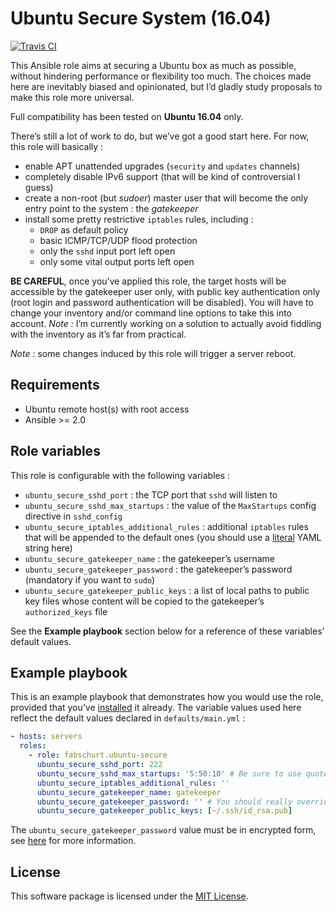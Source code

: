 # Ubuntu Secure System (16.04)

[![Travis CI](https://img.shields.io/travis/fabschurt/ansible-role-ubuntu-secure.svg)](https://travis-ci.org/fabschurt/ansible-role-ubuntu-secure)

This Ansible role aims at securing a Ubuntu box as much as possible, without
hindering performance or flexibility too much. The choices made here are
inevitably biased and opinionated, but I’d gladly study proposals to make
this role more universal.

Full compatibility has been tested on **Ubuntu 16.04** only.

There’s still a lot of work to do, but we’ve got a good start here. For now,
this role will basically&nbsp;:

* enable APT unattended upgrades (`security` and `updates` channels)
* completely disable IPv6 support (that will be kind of controversial I guess)
* create a non-root (but *sudoer*) master user that will become the only entry
  point to the system&nbsp;: the *gatekeeper*
* install some pretty restrictive `iptables` rules, including&nbsp;:
    - `DROP` as default policy
    - basic ICMP/TCP/UDP flood protection
    - only the `sshd` input port left open
    - only some vital output ports left open

**BE CAREFUL**, once you’ve applied this role, the target hosts will be accessible
by the gatekeeper user only, with public key authentication only (root login and
password authentication will be disabled). You will have to change your inventory
and/or command line options to take this into account. *Note&nbsp;:* I’m currently
working on a solution to actually avoid fiddling with the inventory as it’s far
from practical.

*Note&nbsp;:* some changes induced by this role will trigger a server reboot.

## Requirements

* Ubuntu remote host(s) with root access
* Ansible >= 2.0

## Role variables

This role is configurable with the following variables&nbsp;:

* `ubuntu_secure_sshd_port`&nbsp;: the TCP port that `sshd` will listen to
* `ubuntu_secure_sshd_max_startups`&nbsp;: the value of the `MaxStartups` config
  directive in `sshd_config`
* `ubuntu_secure_iptables_additional_rules`&nbsp;: additional `iptables` rules
  that will be appended to the default ones (you should use a
  [literal](https://en.wikipedia.org/wiki/YAML#Block_literals) YAML string here)
* `ubuntu_secure_gatekeeper_name`&nbsp;: the gatekeeper’s username
* `ubuntu_secure_gatekeeper_password`&nbsp;: the gatekeeper’s password (mandatory
  if you want to `sudo`)
* `ubuntu_secure_gatekeeper_public_keys`&nbsp;: a list of local paths to public
  key files whose content will be copied to the gatekeeper’s `authorized_keys`
  file

See the **Example playbook** section below for a reference of these variables’
default values.

## Example playbook

This is an example playbook that demonstrates how you would use the role, provided
that you’ve [installed](https://galaxy.ansible.com/intro#download) it already.
The variable values used here reflect the default values declared in `defaults/main.yml`&nbsp;:

```yaml
- hosts: servers
  roles:
    - role: fabschurt.ubuntu-secure
      ubuntu_secure_sshd_port: 222
      ubuntu_secure_sshd_max_startups: '5:50:10' # Be sure to use quotes here
      ubuntu_secure_iptables_additional_rules: ''
      ubuntu_secure_gatekeeper_name: gatekeeper
      ubuntu_secure_gatekeeper_password: '' # You should really override this one, otherwise you won’t be able to sudo
      ubuntu_secure_gatekeeper_public_keys: [~/.ssh/id_rsa.pub]
```

The `ubuntu_secure_gatekeeper_password` value must be in encrypted form,
see [here](http://docs.ansible.com/ansible/faq.html#how-do-i-generate-crypted-passwords-for-the-user-module)
for more information.

## License

This software package is licensed under the [MIT License](https://opensource.org/licenses/MIT).

